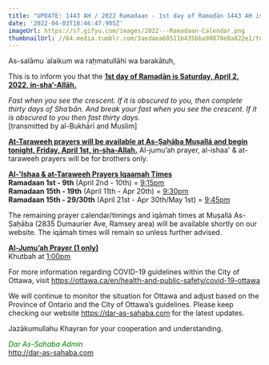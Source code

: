 ```yaml
---
title: "UPDATE: 1443 AH / 2022 Ramadaan - 1st day of Ramaḍān 1443 AH is Saturday, April 2nd, 2022"
date: '2022-04-03T18:46:47.905Z'
imageUrl: https://s7.gifyu.com/images/2022---Ramadaan-Calendar.png
thumbnailUrl: //64.media.tumblr.com/3aedaea60511b435bba90878e8a822e1/tumblr_nsltwjGAWh1s75lmvo1_540.jpg
---
```

As-salāmu ʿalaikum wa raḥmatullāhi wa barakātuh,

This is to inform you that the <span style="text-decoration: underline">**1st day of Ramaḍān is Saturday, April 2, 2022, in-sha’-Allāh.**</span>

_Fast when you see the crescent. If it is obscured to you, then complete thirty days of Shaʿbān. And break your fast when you see the crescent. If it is obscured to you then fast thirty days._</br>
[transmitted by al-Bukhārī and Muslim]

<span style="text-decoration: underline">**At-Taraweeh prayers will be available at As-Ṣaḥāba Muṣallá and begin tonight, Friday, April 1st, in-sha-Allah.**</span> Al-jumu’ah prayer, al-ishaa' & at-taraweeh prayers will be for brothers only.

<span style="text-decoration: underline">**Al-'Ishaa & at-Taraweeh Prayers Iqaamah Times**</span></br>
**Ramadaan 1st - 9th** (April 2nd - 10th) = <span style="text-decoration: underline">9:15pm</span></br>
**Ramadaan 15th - 19th** (April 11th - Apr 20th) = <span style="text-decoration: underline">9:30pm</span></br>
**Ramadaan 15th - 29/30th** (April 21st - Apr 30th/May 1st) = <span style="text-decoration: underline">9:45pm</span></br>

The remaining prayer calendar/timings and iqāmah times at Muṣallá As-Ṣaḥāba (2835 Dumaurier Ave, Ramsey area) will be available shortly on our website. The iqāmah times will remain so unless further advised.

<span style="text-decoration: underline">**Al-Jumu’ah Prayer (1 only)**</span></br>
Khutbah at <span style="text-decoration: underline">1:00pm</span>

For more information regarding COVID-19 guidelines within the City of Ottawa, visit https://ottawa.ca/en/health-and-public-safety/covid-19-ottawa

We will continue to monitor the situation for Ottawa and adjust based on the Province of Ontario and the City of Ottawa’s guidelines. Please keep checking our website https://dar-as-sahaba.com for the latest updates.

Jazākumullahu Khayran for your cooperation and understanding.

<span style="color: green">_Dar As-Sahaba Admin_</span></br>
http://dar-as-sahaba.com
